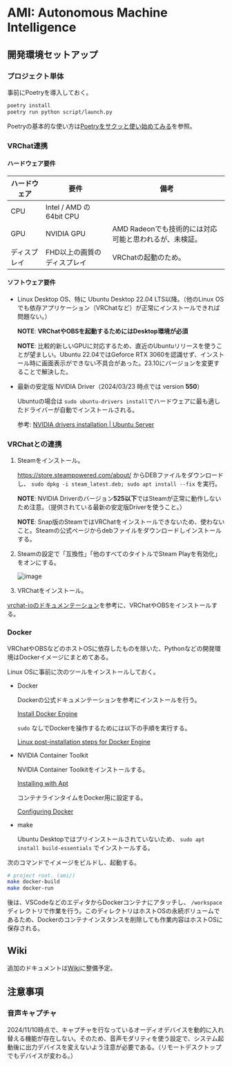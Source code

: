 # AMI: Autonomous Machine Intelligence

<!-- ここに良い感じのバナーを貼る -->

<!--
## ぱみきゅーのご紹介
- VRChatで観測する方法
- Discordのpamiq-now

## AMIの位置づけと開発の動機
- P-AMI<Q>プロジェクト概要・目的
- AMIの位置づけ

Google Slide・PDFへのリンク等
-->

## 開発環境セットアップ

### プロジェクト単体

事前にPoetryを導入しておく。

```sh
poetry install
poetry run python script/launch.py
```

Poetryの基本的な使い方は[Poetryをサクッと使い始めてみる](https://qiita.com/ksato9700/items/b893cf1db83605898d8a)を参照。

### VRChat連携

<!-- ここにVRChat連携の図を貼る -->

#### ハードウェア要件

| ハードウェア | 要件                        | 備考                                                   |
| ------------ | --------------------------- | ------------------------------------------------------ |
| CPU          | Intel / AMD の64bit CPU     |                                                        |
| GPU          | NVIDIA GPU                  | AMD Radeonでも技術的には対応可能と思われるが、未検証。 |
| ディスプレイ | FHD以上の画質のディスプレイ | VRChatの起動のため。                                   |

#### ソフトウェア要件

- Linux Desktop OS、特に Ubuntu Desktop 22.04 LTS以降。（他のLinux OSでも依存アプリケーション（VRChatなど）が正常にインストールできれば問題ない。）

  **NOTE**: **VRChatやOBSを起動するためにはDesktop環境が必須**

  **NOTE**: 比較的新しいGPUに対応するため、直近のUbuntuリリースを使うことが望ましい。Ubuntu 22.04ではGeforce RTX 3060を認識せず、インストール時に画面表示ができない不具合があった。23.10にバージョンを変更することで解決した。

- 最新の安定版 NVIDIA Driver（2024/03/23 時点では version **550**）

  Ubuntuの場合は `sudo ubuntu-drivers install`でハードウェアに最も適したドライバーが自動でインストールされる。

  参考: [NVIDIA drivers installation | Ubuntu Server](https://ubuntu.com/server/docs/nvidia-drivers-installation)

### VRChatとの連携

1. Steamをインストール。

   <https://store.steampowered.com/about/> からDEBファイルをダウンロードし、 `sudo dpkg -i steam_latest.deb; sudo apt install --fix` を実行。

   **NOTE**: NVIDIA Driverのバージョン**525以下**ではSteamが正常に動作しないため注意。（提供されている最新の安定版Driverを使うこと。）

   **NOTE**: Snap版のSteamではVRChatをインストールできないため、使わないこと。Steamの公式ページからdebファイルをダウンロードしインストールする。

2. Steamの設定で「互換性」「他のすべてのタイトルでSteam Playを有効化」をオンにする。

   ![image](https://github.com/MLShukai/ami/assets/574575/c5d3d36f-fc28-44e0-87d6-e6c5113bb1b0)

3. VRChatをインストール。

[vrchat-ioのドキュメンテーション](https://github.com/Geson-anko/vrchat-io?tab=readme-ov-file#vrchat)を参考に、VRChatやOBSをインストールする。

### Docker

VRChatやOBSなどのホストOSに依存したものを除いた、Pythonなどの開発環境はDockerイメージにまとめてある。

Linux OSに事前に次のツールをインストールしておく。

- Docker

  Dockerの公式ドキュメンテーションを参考にインストールを行う。

  [Install Docker Engine](https://docs.docker.com/engine/install/)

  `sudo` なしでDockerを操作するためには以下の手順を実行する。

  [Linux post-installation steps for Docker Engine](https://docs.docker.com/engine/install/linux-postinstall/)

- NVIDIA Container Toolkit

  NVIDIA Container Toolkitをインストールする。

  [Installing with Apt](https://docs.nvidia.com/datacenter/cloud-native/container-toolkit/latest/install-guide.html#installing-with-apt)

  コンテナラインタイムをDocker用に設定する。

  [Configuring Docker](https://docs.nvidia.com/datacenter/cloud-native/container-toolkit/latest/install-guide.html#configuring-docker)

- make

  Ubuntu Desktopではプリインストールされていないため、 `sudo apt install build-essentials` でインストールする。

次のコマンドでイメージをビルドし、起動する。

```sh
# project root. (ami/)
make docker-build
make docker-run
```

後は、VSCodeなどのエディタからDockerコンテナにアタッチし、 `/workspace` ディレクトリで作業を行う。このディレクトリはホストOSの永続ボリュームであるため、Dockerのコンテナインスタンスを削除しても作業内容はホストOSに保存される。

## Wiki

追加のドキュメントは[Wiki](https://github.com/MLShukai/ami/wiki)に整備予定。

## 注意事項

### 音声キャプチャ

2024/11/10時点で、キャプチャを行なっているオーディオデバイスを動的に入れ替える機能が存在しない。そのため、音声モダリティを使う設定で、システム起動後に出力デバイスを変えないよう注意が必要である。（リモートデスクトップでもデバイスが変わる。）
